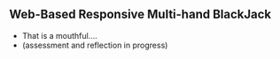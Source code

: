 ## Web-Based Responsive Multi-hand BlackJack
- That is a mouthful.... 
- (assessment and reflection in progress)